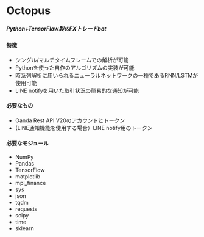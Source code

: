 # Octopus
##### Python+TensorFlow製のFXトレードbot
#### 特徴
- シングル/マルチタイムフレームでの解析が可能
- Pythonを使った自作のアルゴリズムの実装が可能
- 時系列解析に用いられるニューラルネットワークの一種であるRNN/LSTMが使用可能
- LINE notifyを用いた取引状況の簡易的な通知が可能

#### 必要なもの
- Oanda Rest API V20のアカウントとトークン
- (LINE通知機能を使用する場合）LINE notify用のトークン

#### 必要なモジュール
- NumPy
- Pandas
- TensorFlow
- matplotlib
- mpl_finance
- sys
- json
- tqdm
- requests
- scipy
- time
- sklearn
